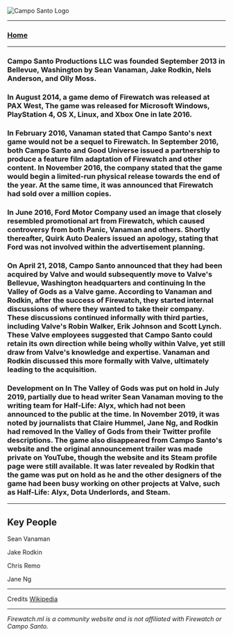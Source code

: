 ![Campo Santo Logo](https://firewatch.ml/cdn/info/camposanto/logo.png)

---
 
### [Home](/)  
 
---
 
### Campo Santo Productions LLC was founded September 2013 in Bellevue, Washington by Sean Vanaman, Jake Rodkin, Nels Anderson, and Olly Moss.

### In August 2014, a game demo of Firewatch was released at PAX West, The game was released for Microsoft Windows, PlayStation 4, OS X, Linux, and Xbox One in late 2016.

### In February 2016, Vanaman stated that Campo Santo's next game would not be a sequel to Firewatch. In September 2016, both Campo Santo and Good Universe issued a partnership to produce a feature film adaptation of Firewatch and other content. In November 2016, the company stated that the game would begin a limited-run physical release towards the end of the year. At the same time, it was announced that Firewatch had sold over a million copies.

### In June 2016, Ford Motor Company used an image that closely resembled promotional art from Firewatch, which caused controversy from both Panic, Vanaman and others. Shortly thereafter, Quirk Auto Dealers issued an apology, stating that Ford was not involved within the advertisement planning.

### On April 21, 2018, Campo Santo announced that they had been acquired by Valve and would subsequently move to Valve's Bellevue, Washington headquarters and continuing In the Valley of Gods as a Valve game. According to Vanaman and Rodkin, after the success of Firewatch, they started internal discussions of where they wanted to take their company. These discussions continued informally with third parties, including Valve's Robin Walker, Erik Johnson and Scott Lynch. These Valve employees suggested that Campo Santo could retain its own direction while being wholly within Valve, yet still draw from Valve's knowledge and expertise. Vanaman and Rodkin discussed this more formally with Valve, ultimately leading to the acquisition.

### Development on In The Valley of Gods was put on hold in July 2019, partially due to head writer Sean Vanaman moving to the writing team for Half-Life: Alyx, which had not been announced to the public at the time. In November 2019, it was noted by journalists that Claire Hummel, Jane Ng, and Rodkin had removed In the Valley of Gods from their Twitter profile descriptions. The game also disappeared from Campo Santo's website and the original announcement trailer was made private on YouTube, though the website and its Steam profile page were still available. It was later revealed by Rodkin that the game was put on hold as he and the other designers of the game had been busy working on other projects at Valve, such as Half-Life: Alyx, Dota Underlords, and Steam.

---

Key People 	
-
Sean Vanaman

Jake Rodkin

Chris Remo

Jane Ng

---

Credits [Wikipedia](https://en.wikipedia.org/wiki/Campo_Santo_(company))

---

*Firewatch.ml is a community website and is not affiliated with Firewatch or Campo Santo.*
